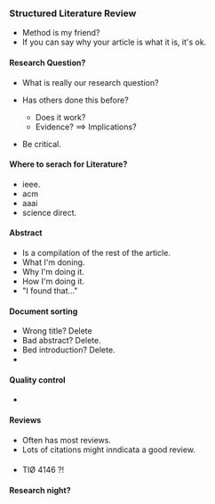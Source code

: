 
### Structured Literature Review 


* Method is my friend? 
* If you can say why your article is what it is, it's ok. 

#### Research Question? 
* What is really our research question? 
* Has others done this before?
	* Does it work?
	* Evidence?
==> Implications?

* Be critical. 

#### Where to serach for Literature?
* ieee. 
* acm
* aaai
* science direct. 

#### Abstract
* Is a compilation of the rest of the article. 
* What I'm doning.
* Why I'm doing it.
* How I'm doing it. 
* "I found that..."

#### Document sorting
* Wrong title? Delete
* Bad abstract? Delete. 
* Bed introduction? Delete.
* 

#### Quality control 
* 

#### Reviews 
* Often has most reviews. 
* Lots of citations might inndicata a good review.

#### 
* TIØ 4146 ?!

#### Research night?




